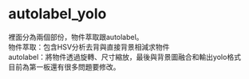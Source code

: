 # autolabel_yolo
裡面分為兩個部份，物件萃取跟autolabel。<br>
物件萃取：包含HSV分析去背與直接背景相減求物件<br>
autolabel：將物件透過旋轉、尺寸縮放，最後與背景圖融合和輸出yolo格式<br>
目前為第一板還有很多問題要修改。
